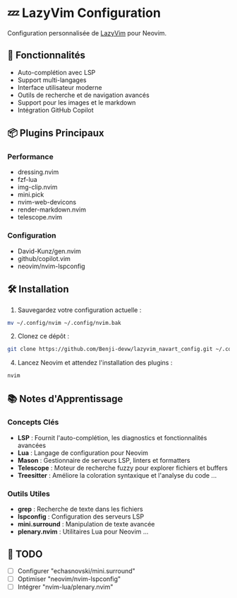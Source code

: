 # 💤 LazyVim Configuration

Configuration personnalisée de [LazyVim](https://github.com/LazyVim/LazyVim) pour Neovim.

## 🚀 Fonctionnalités

- Auto-complétion avec LSP
- Support multi-langages
- Interface utilisateur moderne
- Outils de recherche et de navigation avancés
- Support pour les images et le markdown
- Intégration GitHub Copilot

## 📦 Plugins Principaux

### Performance
- dressing.nvim
- fzf-lua
- img-clip.nvim
- mini.pick
- nvim-web-devicons
- render-markdown.nvim
- telescope.nvim

### Configuration
- David-Kunz/gen.nvim
- github/copilot.vim
- neovim/nvim-lspconfig

## 🛠️ Installation

1. Sauvegardez votre configuration actuelle :
```bash
mv ~/.config/nvim ~/.config/nvim.bak
```

2. Clonez ce dépôt :
```bash
git clone https://github.com/Benji-devw/lazyvim_navart_config.git ~/.config/nvim
```

4. Lancez Neovim et attendez l'installation des plugins :
```bash
nvim
```

## 📚 Notes d'Apprentissage

### Concepts Clés
- **LSP** : Fournit l'auto-complétion, les diagnostics et fonctionnalités avancées
- **Lua** : Langage de configuration pour Neovim
- **Mason** : Gestionnaire de serveurs LSP, linters et formatters
- **Telescope** : Moteur de recherche fuzzy pour explorer fichiers et buffers
- **Treesitter** : Améliore la coloration syntaxique et l'analyse du code
...

### Outils Utiles
- **grep** : Recherche de texte dans les fichiers
- **lspconfig** : Configuration des serveurs LSP
- **mini.surround** : Manipulation de texte avancée
- **plenary.nvim** : Utilitaires Lua pour Neovim
...

## 📝 TODO

- [ ] Configurer "echasnovski/mini.surround"
- [ ] Optimiser "neovim/nvim-lspconfig"
- [ ] Intégrer "nvim-lua/plenary.nvim"
